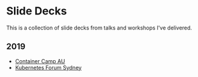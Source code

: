# Slide Decks

This is a collection of slide decks from talks and workshops I've delivered.

## 2019

- [Container Camp AU](2019/container-camp-au/README.md)
- [Kubernetes Forum Sydney](2019/kubernetes-forum-sydney/README.md)

